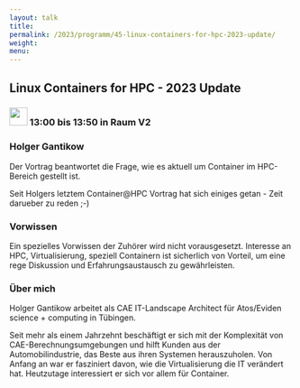 ```yaml
---
layout: talk
title:
permalink: /2023/programm/45-linux-containers-for-hpc-2023-update/
weight:
menu:
---
```

## Linux Containers for HPC - 2023 Update

### <img height = "32" src="../../../images/talk.svg"> 13:00 bis 13:50 in Raum V2

### Holger Gantikow

Der Vortrag beantwortet die Frage, wie es aktuell um Container im HPC-Bereich gestellt ist.  
Seit Holgers letztem Container@HPC Vortrag hat sich einiges getan - Zeit darueber zu reden ;-)

### Vorwissen

Ein spezielles Vorwissen der Zuhörer wird nicht vorausgesetzt. Interesse an HPC, Virtualisierung, speziell Containern ist sicherlich von Vorteil, um eine rege Diskussion und Erfahrungsaustausch zu gewährleisten.

### Über mich

Holger Gantikow arbeitet als CAE IT-Landscape Architect für Atos/Eviden science + computing in Tübingen.  
Seit mehr als einem Jahrzehnt beschäftigt er sich mit der Komplexität von CAE-Berechnungsumgebungen und hilft Kunden aus der Automobilindustrie, das Beste aus ihren Systemen herauszuholen. Von Anfang an war er fasziniert davon, wie die Virtualisierung die IT verändert hat. Heutzutage interessiert er sich vor allem für Container.

